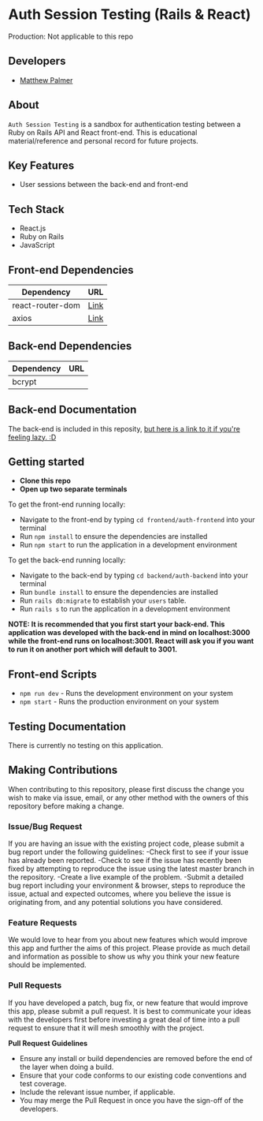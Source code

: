 # Auth Session Testing (Rails & React)
Production: Not applicable to this repo

## Developers
- [Matthew Palmer](https://github.com/matthewpalmer9)


## About
`Auth Session Testing` is a sandbox for authentication testing between a Ruby on Rails API and React front-end. This is educational material/reference and personal record for future projects.

## Key Features
- User sessions between the back-end and front-end

## Tech Stack
- React.js
- Ruby on Rails
- JavaScript

## Front-end Dependencies 
| Dependency | URL       |
|------------|-----------|
| react-router-dom       | [Link](https://www.jsdelivr.com/package/npm/react-router-dom) |
| axios                  | [Link](https://www.jsdelivr.com/package/npm/axios)            |

## Back-end Dependencies 
| Dependency | URL       |
|------------|-----------|
| bcrypt     |           | [Link](https://www.rubydoc.info/github/codahale/bcrypt-ruby/BCrypt/Password) |


## Back-end Documentation
The back-end is included in this reposity, [but here is a link to it if you're feeling lazy. :D](https://github.com/MatthewPalmer9/AuthSessionsTesting/tree/master/backend/auth-backend)

## Getting started
- **Clone this repo**
- **Open up two separate terminals**

To get the front-end running locally:
- Navigate to the front-end by typing `cd frontend/auth-frontend` into your terminal
- Run `npm install` to ensure the dependencies are installed
- Run `npm start` to run the application in a development environment 

To get the back-end running locally:
- Navigate to the back-end by typing `cd backend/auth-backend` into your terminal
- Run `bundle install` to ensure the dependencies are installed
- Run `rails db:migrate` to establish your `users` table.
- Run `rails s` to run the application in a development environment 

**NOTE: It is recommended that you first start your back-end. This application was developed with the back-end in mind on localhost:3000 while the front-end runs on localhost:3001. React will ask you if you want to run it on another port which will default to 3001.**

## Front-end Scripts 
- `npm run dev` - Runs the development environment on your system
- `npm start` - Runs the production environment on your system

## Testing Documentation
There is currently no testing on this application.

## Making Contributions
When contributing to this repository, please first discuss the change you wish to make via issue, email, or any other method with the owners of this repository before making a change.

### Issue/Bug Request
If you are having an issue with the existing project code, please submit a bug report under the following guidelines:
-Check first to see if your issue has already been reported.
-Check to see if the issue has recently been fixed by attempting to reproduce the issue using the latest master branch in the repository.
-Create a live example of the problem.
-Submit a detailed bug report including your environment & browser, steps to reproduce the issue, actual and expected outcomes, where you believe the issue is originating from, and any potential solutions you have considered.

### Feature Requests
We would love to hear from you about new features which would improve this app and further the aims of this project. Please provide as much detail and information as possible to show us why you think your new feature should be implemented.

### Pull Requests
If you have developed a patch, bug fix, or new feature that would improve this app, please submit a pull request. It is best to communicate your ideas with the developers first before investing a great deal of time into a pull request to ensure that it will mesh smoothly with the project.

**Pull Request Guidelines**

- Ensure any install or build dependencies are removed before the end of the layer when doing a build.
- Ensure that your code conforms to our existing code conventions and test coverage.
- Include the relevant issue number, if applicable.
- You may merge the Pull Request in once you have the sign-off of the developers.
